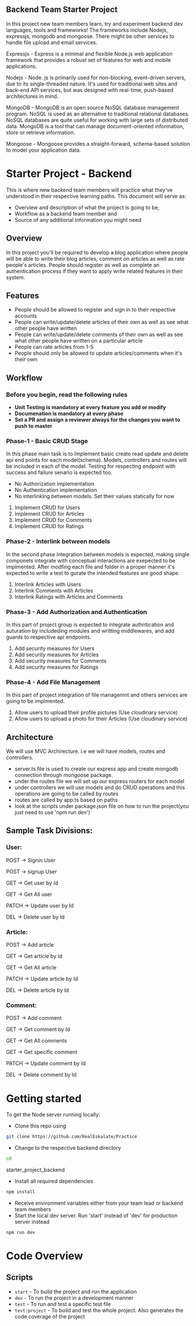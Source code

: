 ## Backend Team Starter Project

In this project new team members learn, try and experiment backend dev languages, tools and frameworks! The frameworks include Nodejs, expressjs, mongodb and mongoose. There might be other services to handle file upload and email services. 

Expressjs - Express is a minimal and flexible Node.js web application framework that provides a robust set of features for web and mobile applications.

Nodejs - Node. js is primarily used for non-blocking, event-driven servers, due to its single-threaded nature. It's used for traditional web sites and back-end API services, but was designed with real-time, push-based architectures in mind.

MongoDB - MongoDB is an open source NoSQL database management program. NoSQL is used as an alternative to traditional relational databases. NoSQL databases are quite useful for working with large sets of distributed data. MongoDB is a tool that can manage document-oriented information, store or retrieve information.

Mongoose -  Mongoose provides a straight-forward, schema-based solution to model your application data.

# Starter Project - Backend

This is where new backend team members will practice what they've understood in their respective learning paths. This document will serve as:

- Overview and description of what the project is going to be,
- Workflow as a backend team member and
- Source of any additional information you might need

## Overview

In this project you'll be required to develop a blog application where people will be able to write their blog articles, comment on articles as well as rate people's articles.
People should register as well as complete an authentication process if they want to apply write related features in their system.

## Features

- People should be allowed to register and sign in to their respective accounts
- People can write/update/delete articles of their own as well as see what other people have written
- People can write/update/delete comments of their own as well as see what other people have written on a particular article
- People can rate articles from 1-5
- People should only be allowed to update articles/comments when it's their own

## Workflow

### Before you begin, read the following rules

- **Unit Testing is mandatory at every feature you add or modify**
- **Documenation is mandatory at every phase**
- **Set a PR and assign a reviewer always for the changes you want to push to master**

### Phase-1 - Basic CRUD Stage
In this phase main task is to Implement basic create read update and delete api end points for each model(schema). Models, controllers and routes will be included in each of the model. Testing for respecting endpoint with success and failure senario is expected too.  

- No Authorization implementation
- No Authentication implementation
- No interlinking between models. Set their values statically for now

1. Implement CRUD for Users
2. Implement CRUD for Articles
3. Implement CRUD for Comments
4. Implement CRUD for Ratings

### Phase-2 - Interlink between models
In the second phase integration between models is expected, making single componets integrate with conceptual interactions are exepected to be implmented. After modfing each file and folder in a proper manner it's expected to write a test to gurate the intended features are good shape. 
1. Interlink Articles with Users
2. Interlink Comments with Articles
3. Interlink Ratings with Articles and Comments

### Phase-3 - Add Authorization and Authentication
In this part of project group is expected to integrate authntication and auturation by includeding modules and writting middlewares, and add guards to respective api endpoints.  

1. Add security measures for Users
2. Add security measures for Articles
3. Add security measures for Comments
4. Add security measures for Ratings

### Phase-4 - Add File Management
In this part of project integration of file managemnt and others services are going to be implmented.  
1. Allow users to upload their profile pictures (Use cloudinary service)
2. Allow users to upload a photo for their Articles (Use cloudinary service)

## Architecture

We will use MVC Archirecture. i.e we will have models, routes and controllers.

- server.ts file is used to create our express app and create mongodb connection through mongoose package.
- under the routes file we will set up our express routers for each model
- under controllers we will use models and do CRUD operations and this operations are going to be called by routes
- routes are called by app.ts based on paths
- look at the scripts under package.json file on how to run the project(you just need to use 'npm run dev')

## Sample Task Divisions:

### User:

POST → Signin User

POST -> signup User

GET → Get user by Id

GET → Get All user

PATCH → Update user by Id

DEL → Delete user by Id

### Article:

POST → Add article

GET → Get article by Id

GET → Get All article

PATCH → Update article by Id

DEL → Delete article by Id

### Comment:

POST → Add comment

GET → Get comment by Id

GET → Get All comments

GET → Get specific comment

PATCH → Update comment by Id

DEL → Delete comment by Id


# Getting started

To get the Node server running locally:

- Clone this repo using

```bash
git clone https://github.com/RealEskalate/Practice
```

- Change to the respective backend directory

```bash
cd 
```
starter_project_backend
- Install all required dependencies

```bash
npm install
```

- Receive environment variables either from your team lead or backend team members
- Start the local dev server. Run 'start' instead of 'dev' for production server instead

```bash
npm run dev
```

# Code Overview

## Scripts

- `start` - To build the project and run the application
- `dev` - To run the project in a development manner
- `test` - To run and test a specific test file
- `test:project` - To build and test the whole project. Also generates the code coverage of the project

